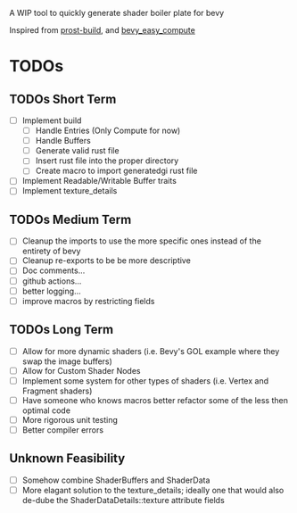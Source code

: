 A WIP tool to quickly generate shader boiler plate for bevy

Inspired from [prost-build](https://github.com/tokio-rs/prost), and [bevy_easy_compute](https://github.com/AnthonyTornetta/bevy_easy_compute)

# TODOs
## TODOs Short Term
- [ ] Implement build
    - [ ] Handle Entries (Only Compute for now)
    - [ ] Handle Buffers
    - [ ] Generate valid rust file
    - [ ] Insert rust file into the proper directory
    - [ ] Create macro to import generatedgi rust file
- [ ] Implement Readable/Writable Buffer traits
- [ ] Implement texture_details

## TODOs Medium Term
- [ ] Cleanup the imports to use the more specific ones instead of the entirety of bevy
- [ ] Cleanup re-exports to be be more descriptive
- [ ] Doc comments...
- [ ] github actions...
- [ ] better logging...
- [ ] improve macros by restricting fields 

## TODOs Long Term
- [ ] Allow for more dynamic shaders (i.e. Bevy's GOL example where they swap the image buffers)
- [ ] Allow for Custom Shader Nodes
- [ ] Implement some system for other types of shaders (i.e. Vertex and Fragment shaders)
- [ ] Have someone who knows macros better refactor some of the less then optimal code
- [ ] More rigorous unit testing
- [ ] Better compiler errors

## Unknown Feasibility
- [ ] Somehow combine ShaderBuffers and ShaderData
- [ ] More elagant solution to the texture_details; ideally one that would also de-dube the ShaderDataDetails::texture attribute fields